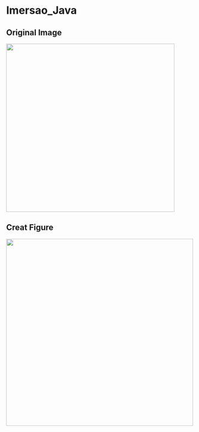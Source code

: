 # Imersao_Java

## Original Image
<di>
<img height="450" src="https://user-images.githubusercontent.com/18580532/180325160-b0946b3c-628e-4701-a40c-e1546a1d27d2.jpg?"
 </div
 <div>

## Creat Figure

<di>
<img height="500" src="https://user-images.githubusercontent.com/18580532/180324799-ea5650c9-344b-4a7a-be74-42cb353731c4.png?"
 </div
 <div>



